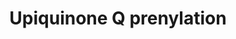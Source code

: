---
annotations:
- id: PW:0000142
  parent: classic metabolic pathway
  type: Pathway Ontology
  value: ubiquinone biosynthetic pathway
authors:
- M.Braymer
- MaintBot
- Ddigles
- Egonw
- Eweitz
description: ''
last-edited: 2021-05-20
organisms:
- Saccharomyces cerevisiae
redirect_from:
- /index.php/Pathway:WP287
- /instance/WP287
- /instance/WP287_rr117360
revision: r117360
schema-jsonld:
- '@context': https://schema.org/
  '@id': https://wikipathways.github.io/pathways/WP287.html
  '@type': Dataset
  creator:
    '@type': Organization
    name: WikiPathways
  description: ''
  keywords:
  - CAT5
  - COQ2
  - COQ3
  - COQ5
  - COQ6
  - pyrophosphate
  - ubiquinone(30)
  license: CC0
  name: Upiquinone Q prenylation
seo: CreativeWork
title: Upiquinone Q prenylation
wpid: WP287
---